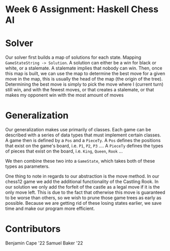 # Week 6 Assignment: Haskell Chess AI

# Solver

Our solver first builds a map of solutions for each state. Mapping `GameStateString -> Solution`. A solution can either be a win for black or white, or a stalemate. A stalemate implies that nobody can win. Then, once this map is built, we can use the map to determine the best move for a given move in the map, this is usually the head of the map (the origin of the tree). Determining the best move is simply to pick the move where I (current turn) still win, and with the fewest moves, or that creates a stalemate, or that makes my opponent win with the most amount of moves

# Generalization

Our generalization makes use primarily of classes. Each game can be described with a series of data types that must implement certain classes. A game then is defined by a `Pos` and a `PieceTy`. A `Pos` defines the positions that exist on the game's board, i.e. `P1`, `P2`, `P3` .... A `PieceTy` defines the types of pieces that exist on the board, i.e. `King`, `Queen`, `Rook` ...

We then combine these two into a `GameState`, which takes both of these types as parameters.

One thing to note in regards to our abstraction is the move method. In our chess12 game we add the additional functionality of the Castling Rook. In our solution we only add the forfeit of the castle as a legal move if it is the only move left. This is due to the fact that otherwise this move is guaranteed to be worse than others, so we wish to prune those game trees as early as possible. Because we are getting rid of these losing states earlier, we save time and make our program more efficient.

# Contributors

Benjamin Cape '22
Samuel Baker '22
